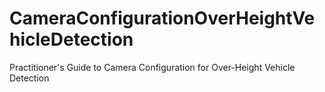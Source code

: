 # CameraConfigurationOverHeightVehicleDetection
Practitioner's Guide to Camera Configuration for Over-Height Vehicle Detection
